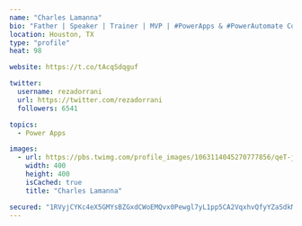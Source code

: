 ```yaml
---
name: "Charles Lamanna"
bio: "Father | Speaker | Trainer | MVP | #PowerApps & #PowerAutomate Community Super User | YouTuber Right-pointing triangle http://youtube.com/c/rezadorrani | Learn - Share - Clockwise rightwards and leftwards open circle arrows"
location: Houston, TX
type: "profile"
heat: 98

website: https://t.co/tAcqSdqguf

twitter:
  username: rezadorrani
  url: https://twitter.com/rezadorrani
  followers: 6541

topics:
  - Power Apps

images:
  - url: https://pbs.twimg.com/profile_images/1063114045270777856/qeT-jpWr_400x400.jpg
    width: 400
    height: 400
    isCached: true
    title: "Charles Lamanna"

secured: "1RVyjCYKc4eX5GMYsBZGxdCWoEMQvx0Pewgl7yL1pp5CA2VqxhvQfyYZaSdkMQg3NQ5RokxFs6KhdDpjTzgKy5CXRs8ZnirZlvKEqxw6GXYMpo3fKAnYTpC160Pkf83RXo8ylOdLx/cdltFKJ2S3qM8FPE9gu3kYfzogKzCiDfRR10xbrHeYFBoD7pJBfbGiQiEiBQcDgpBlb0mhSoN1WSfuRcguZTpm2A9lDE6SSnLEPSr0dPZbH2QB6kjVtb7ipC0aMfPRhrCro0sm/ZP9qNdA+W5CzOjHlu2eYQtI+yLFG1xk2iFAGZMyLufondxbuc/SpLE2MXX5qtdOAVJRxF2E1hSwoytRcCCZO708JYaVnkMQHfAekuGN1pYk0IxccyiBGELTD6/w69KymbbZp4kSQNqe0tMjmkfKRm2bB7M=;Jpq4K7vVpJ3HKkNeUb+6jQ=="
---
```


